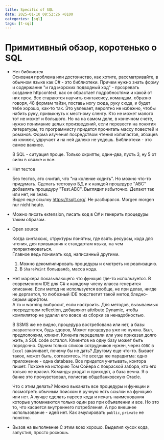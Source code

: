 ```yaml
---
title: Specific of SQL
date: 2025-01-10 08:52:26 +0100
categories: [sql]
tags: [t-sql]
---
```

# Примитивный обзор, коротенько о SQL   

- Нет библиотек  
	Основная проблема или достоинство, как хотите, рассматривайте, в обычном языке как C# - это библиотеки. Причем нужно знать форму и содержание
	"и гад морских подводный ход" - прозревать создание httpcontext, как он обрастает подробностями и какой от них прок. Все стараются научить синтаксису, командам,  образно говоря, 48 формам тайзи, поставь ногу сюда, руку сюда, и будет тебе хорошо, как-то так. Это увлекает, вероятно не избежно, чтобы набить руку, привыкнуть к местному сленгу. Кто не может малого тот не может и  большого. Но на на самом деле, в  конечном счете, нужно понимание целых произведений, если перевести на понятия литературы, то  программисту  придется прочитать массу повестей и романов. Форма изучения посредством чтения копипастов, абзацев из книжек,  удручает и на ней далеко не уедешь. Библиотеки - это самое важное.  

	В SQL - ситуация проще. Только скрипты, один-два, пусть 3, ну 5 от силы в связке и все.   


- Нет тестов

	Без тестов, это считай, что "на коленке кодить". Но можно что-то придумать.  Сделать тестовую БД и к каждой процедуре "ABC" добавлять процедуру "Test.ABC". Выглядит избыточно.
	Делают так или нет, не знаю.     
	Видел еще ссылку https://tsqlt.org/. Не разбирался. Morgen morgen nur nicht heute.  

- Можно писать extension, писать код в C# и генерить процедуры таким образом.  

- Open source  

	Когда синтаксис, структуры понятны, где взять ресурсы, кода для чтения, для привыкания к стандартам языка, на чем попрактиковаться.  
	Главное ведь понимать код, написанный другими.
	1. Можно декомпилировать процедуры и смотреть их реализацию. 
	2. В `SharePoint` большая`db`, масса кода.  
 
- Нет маркера показывающего что функция где-то используется. 
	В современном  IDE  для C# к каждому члену класса генерится  описание. Если метод не используется вообще,  не при делах, нигде не дергается, то  любезный IDE подстветит такой метод бледно-серым шрифтом.      
	А то и warning выбросит, если настроить. Для методов, вызываемых посредством reflection, добавляют attribute Dynamic, чтобы компилятор не удалил его вовсе из сборки за ненадобностью. 
	 
	В SSMS же не видно, процедура востребована или нет, а базы разрастаются, будь здоров, Может процедура уже не нужна. Был, предположим, клиент. Клиента переделали или  уже приказал долго жить, а SQL code остался. 
	Клиентов на одну базу может быть порядочно. Одним только список сотрудников нужен, через `ODBC` в `Excel` закачивает, почему бы не дать? Другому еще что-то. Бывает такое, может быть, согласитесь. Не всегда же парадигма:  одно приложение - одна database.
	Все придется учитывать, контора пишет. Похоже на историю Том Сойера с покраской забора, кто его только не красил. Команды уходят и приходят, а база вечна. Я в банке это прочувствовал, полистав общебанковскую Oracle.  

	Что с этим делать? Можно выкачать все процедуры и функции и посмотреть обычным поиском в ручную есть ссылки на функцию или нет. А лучше сделать  парсер кода и искать наименования которые упоминаются только один раз при объявлении и все. Но это  то, что касается внутреннего потребления.  А про внешнее использование - идей нет. Как эмулировать `public`, `private` не понятно.

- Вызов на выполнение
	С этим всех хорошо. Выделил кусок кода, запустил, просто роскошь. 
